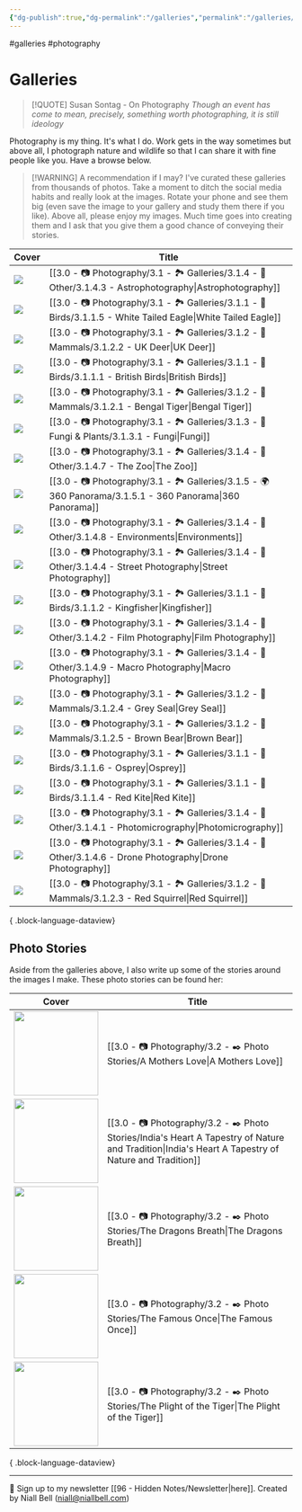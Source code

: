 ```yaml
---
{"dg-publish":true,"dg-permalink":"/galleries","permalink":"/galleries/","title":"Galleries","contentClasses":"cards cards-cols-3 cards-cover cards-cover-no-border cards-title-hide-icons","noteIcon":null,"created":"2024-04-22T12:09:33.878+01:00","updated":"2024-11-06T16:44:38.198+00:00"}
---
```


#galleries #photography 
# Galleries

>[!QUOTE] Susan Sontag - On Photography
>*Though an event has come to mean, precisely, something worth photographing, it is still ideology*

Photography is my thing. It's what I do. Work gets in the way sometimes but above all, I photograph nature and wildlife so that I can share it with fine people like you. Have a browse below.

>[!WARNING] A recommendation if I may? 
>I've curated these galleries from thousands of photos. Take a moment to ditch the social media habits and really look at the images. Rotate your phone and see them big (even save the image to your gallery and study them there if you like). Above all, please enjoy my images. Much time goes into creating them and I ask that you give them a good chance of conveying their stories.

| Cover                                         | Title                                                                                                             |
| --------------------------------------------- | ----------------------------------------------------------------------------------------------------------------- |
| <img src='https://i.imgur.com/Jzcv1Jl.jpeg'/> | [[3.0 - 📷 Photography/3.1 - 🏞️ Galleries/3.1.4 - 🚀 Other/3.1.4.3 - Astrophotography\|Astrophotography]]     |
| <img src='https://i.imgur.com/1COPsvs.png'/>  | [[3.0 - 📷 Photography/3.1 - 🏞️ Galleries/3.1.1 - 🦅 Birds/3.1.1.5 - White Tailed Eagle\|White Tailed Eagle]] |
| <img src='https://i.imgur.com/eM38vZ0.png'/>  | [[3.0 - 📷 Photography/3.1 - 🏞️ Galleries/3.1.2 - 🐯 Mammals/3.1.2.2 - UK Deer\|UK Deer]]                     |
| <img src='https://i.imgur.com/FzKzxR4.png'/>  | [[3.0 - 📷 Photography/3.1 - 🏞️ Galleries/3.1.1 - 🦅 Birds/3.1.1.1 - British Birds\|British Birds]]           |
| <img src='https://i.imgur.com/j35mshs.png'/>  | [[3.0 - 📷 Photography/3.1 - 🏞️ Galleries/3.1.2 - 🐯 Mammals/3.1.2.1 - Bengal Tiger\|Bengal Tiger]]           |
| <img src='https://i.imgur.com/2MrhVQh.jpg'/>  | [[3.0 - 📷 Photography/3.1 - 🏞️ Galleries/3.1.3 - 🍄 Fungi & Plants/3.1.3.1 - Fungi\|Fungi]]                  |
| <img src='https://i.imgur.com/4Msu0Ig.png'/>  | [[3.0 - 📷 Photography/3.1 - 🏞️ Galleries/3.1.4 - 🚀 Other/3.1.4.7 - The Zoo\|The Zoo]]                       |
| <img src='https://i.imgur.com/kwps586.jpeg'/> | [[3.0 - 📷 Photography/3.1 - 🏞️ Galleries/3.1.5 - 🌍 360 Panorama/3.1.5.1 - 360 Panorama\|360 Panorama]]      |
| <img src='https://i.imgur.com/MBfejyA.jpeg'/> | [[3.0 - 📷 Photography/3.1 - 🏞️ Galleries/3.1.4 - 🚀 Other/3.1.4.8 - Environments\|Environments]]             |
| <img src='https://i.imgur.com/7eKn5qJ.jpg'/>  | [[3.0 - 📷 Photography/3.1 - 🏞️ Galleries/3.1.4 - 🚀 Other/3.1.4.4 - Street Photography\|Street Photography]] |
| <img src='https://i.imgur.com/YD0LSDY.jpg'/>  | [[3.0 - 📷 Photography/3.1 - 🏞️ Galleries/3.1.1 - 🦅 Birds/3.1.1.2 - Kingfisher\|Kingfisher]]                 |
| <img src='https://i.imgur.com/9wUq3cS.jpg'/>  | [[3.0 - 📷 Photography/3.1 - 🏞️ Galleries/3.1.4 - 🚀 Other/3.1.4.2 - Film Photography\|Film Photography]]     |
| <img src='https://i.imgur.com/ISBS59V.jpeg'/> | [[3.0 - 📷 Photography/3.1 - 🏞️ Galleries/3.1.4 - 🚀 Other/3.1.4.9 - Macro Photography\|Macro Photography]]   |
| <img src='https://i.imgur.com/UudTTEZ.jpg'/>  | [[3.0 - 📷 Photography/3.1 - 🏞️ Galleries/3.1.2 - 🐯 Mammals/3.1.2.4 - Grey Seal\|Grey Seal]]                 |
| <img src='https://i.imgur.com/Tip0k1n.jpg'/>  | [[3.0 - 📷 Photography/3.1 - 🏞️ Galleries/3.1.2 - 🐯 Mammals/3.1.2.5 - Brown Bear\|Brown Bear]]               |
| <img src='https://i.imgur.com/QVk6n9F.jpg'/>  | [[3.0 - 📷 Photography/3.1 - 🏞️ Galleries/3.1.1 - 🦅 Birds/3.1.1.6 - Osprey\|Osprey]]                         |
| <img src='https://i.imgur.com/T8Nox8C.png'/>  | [[3.0 - 📷 Photography/3.1 - 🏞️ Galleries/3.1.1 - 🦅 Birds/3.1.1.4 - Red Kite\|Red Kite]]                     |
| <img src='https://i.imgur.com/dJxGbhg.jpg'/>  | [[3.0 - 📷 Photography/3.1 - 🏞️ Galleries/3.1.4 - 🚀 Other/3.1.4.1 - Photomicrography\|Photomicrography]]     |
| <img src='https://i.imgur.com/F1ef3kt.jpg'/>  | [[3.0 - 📷 Photography/3.1 - 🏞️ Galleries/3.1.4 - 🚀 Other/3.1.4.6 - Drone Photography\|Drone Photography]]   |
| <img src='https://i.imgur.com/pQhjAr7.jpg'/>  | [[3.0 - 📷 Photography/3.1 - 🏞️ Galleries/3.1.2 - 🐯 Mammals/3.1.2.3 - Red Squirrel\|Red Squirrel]]           |

{ .block-language-dataview}


## Photo Stories

Aside from the galleries above, I also write up some of the stories around the images I make. These photo stories can be found her:

| Cover                                                               | Title                                                                                                                                                 |
| ------------------------------------------------------------------- | ----------------------------------------------------------------------------------------------------------------------------------------------------- |
| <img src='https://i.imgur.com/hpoQKL9.png' style='height:150px;'/>  | [[3.0 - 📷 Photography/3.2 - ✒️ Photo Stories/A Mothers Love\|A Mothers Love]]                                                                     |
| <img src='https://i.imgur.com/diPWwgj.jpeg' style='height:150px;'/> | [[3.0 - 📷 Photography/3.2 - ✒️ Photo Stories/India's Heart A Tapestry of Nature and Tradition\|India's Heart A Tapestry of Nature and Tradition]] |
| <img src='https://i.imgur.com/8bzvnWQ.png' style='height:150px;'/>  | [[3.0 - 📷 Photography/3.2 - ✒️ Photo Stories/The Dragons Breath\|The Dragons Breath]]                                                             |
| <img src='https://i.imgur.com/CgPJ6f6.jpeg' style='height:150px;'/> | [[3.0 - 📷 Photography/3.2 - ✒️ Photo Stories/The Famous Once\|The Famous Once]]                                                                   |
| <img src='https://i.imgur.com/rtk0zzy.png' style='height:150px;'/>  | [[3.0 - 📷 Photography/3.2 - ✒️ Photo Stories/The Plight of the Tiger\|The Plight of the Tiger]]                                                   |

{ .block-language-dataview}

---
📧 Sign up to my newsletter [[96 - Hidden Notes/Newsletter\|here]].
Created by Niall Bell (niall@niallbell.com)